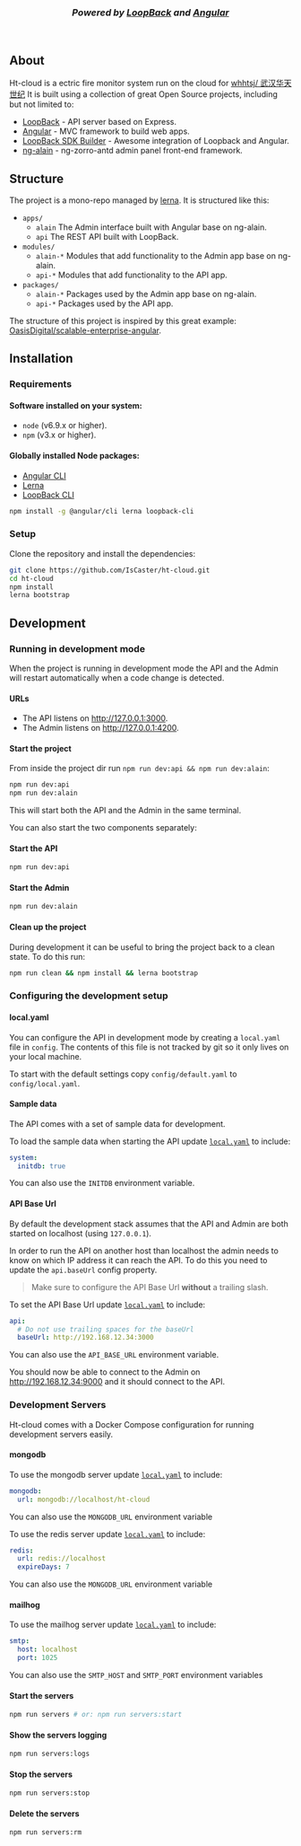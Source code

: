 <h3 align="center"><i>Powered by <a href="https://loopback.io/">LoopBack</a> and <a href="https://angular.io/">Angular</a></i></h3>

<br>

## About

Ht-cloud is a ectric fire monitor system run on the cloud for [whhtsj/ 武汉华天世纪](http://www.hbdyt.com.cn/) It is
built using a collection of great Open Source projects, including but not limited to:

* [LoopBack](https://loopback.io/) - API server based on Express.
* [Angular](https://angular.io/) - MVC framework to build web apps.
* [LoopBack SDK Builder](https://www.npmjs.com/package/@mean-expert/loopback-sdk-builder) - Awesome integration of
  Loopback and Angular.
* [ng-alain](https://github.com/cipchk/ng-alain) - ng-zorro-antd admin panel front-end framework.

## Structure

The project is a mono-repo managed by [lerna](https://lernajs.io). It is structured like this:

* `apps/`
  * `alain` The Admin interface built with Angular base on ng-alain.
  * `api` The REST API built with LoopBack.
* `modules/`
  * `alain-*` Modules that add functionality to the Admin app base on ng-alain.
  * `api-*` Modules that add functionality to the API app.
* `packages/`
  * `alain-*` Packages used by the Admin app base on ng-alain.
  * `api-*` Packages used by the API app.

The structure of this project is inspired by this great example:
[OasisDigital/scalable-enterprise-angular](https://github.com/OasisDigital/scalable-enterprise-angular).

## Installation

### Requirements

#### Software installed on your system:

* `node` (v6.9.x or higher).
* `npm` (v3.x or higher).

#### Globally installed Node packages:

* [Angular CLI](https://github.com/angular/angular-cli)
* [Lerna](https://github.com/lerna/lerna)
* [LoopBack CLI](https://github.com/strongloop/loopback-cli)

```bash
npm install -g @angular/cli lerna loopback-cli
```

### Setup

Clone the repository and install the dependencies:

```bash
git clone https://github.com/IsCaster/ht-cloud.git
cd ht-cloud
npm install
lerna bootstrap
```

## Development

### Running in development mode

When the project is running in development mode the API and the Admin will restart automatically when a code change is
detected.

#### URLs

* The API listens on <http://127.0.0.1:3000>.
* The Admin listens on <http://127.0.0.1:4200>.

#### Start the project

From inside the project dir run `npm run dev:api && npm run dev:alain`:

```bash
npm run dev:api
npm run dev:alain
```

This will start both the API and the Admin in the same terminal.

You can also start the two components separately:

#### Start the API

```bash
npm run dev:api
```

#### Start the Admin

```bash
npm run dev:alain
```

#### Clean up the project

During development it can be useful to bring the project back to a clean state. To do this run:

```bash
npm run clean && npm install && lerna bootstrap
```

### Configuring the development setup

#### local.yaml

You can configure the API in development mode by creating a `local.yaml` file in `config`. The contents of this file is
not tracked by git so it only lives on your local machine.

To start with the default settings copy `config/default.yaml` to `config/local.yaml`.

#### Sample data

The API comes with a set of sample data for development.

To load the sample data when starting the API update [`local.yaml`](#localyaml) to include:

```yaml
system:
  initdb: true
```

You can also use the `INITDB` environment variable.

#### API Base Url

By default the development stack assumes that the API and Admin are both started on localhost (using `127.0.0.1`).

In order to run the API on another host than localhost the admin needs to know on which IP address it can reach the API.
To do this you need to update the `api.baseUrl` config property.

> Make sure to configure the API Base Url **without** a trailing slash.

To set the API Base Url update [`local.yaml`](#localyaml) to include:

```yaml
api:
  # Do not use trailing spaces for the baseUrl
  baseUrl: http://192.168.12.34:3000
```

You can also use the `API_BASE_URL` environment variable.

You should now be able to connect to the Admin on <http://192.168.12.34:9000> and it should connect to the API.

### Development Servers

Ht-cloud comes with a Docker Compose configuration for running development servers easily.

#### mongodb

To use the mongodb server update [`local.yaml`](#localyaml) to include:

```yaml
mongodb:
  url: mongodb://localhost/ht-cloud
```

You can also use the `MONGODB_URL` environment variable

To use the redis server update [`local.yaml`](#localyaml) to include:

```yaml
redis:
  url: redis://localhost
  expireDays: 7
```

You can also use the `MONGODB_URL` environment variable

#### mailhog

To use the mailhog server update [`local.yaml`](#localyaml) to include:

```yaml
smtp:
  host: localhost
  port: 1025
```

You can also use the `SMTP_HOST` and `SMTP_PORT` environment variables

#### Start the servers

```bash
npm run servers # or: npm run servers:start
```

#### Show the servers logging

```bash
npm run servers:logs
```

#### Stop the servers

```bash
npm run servers:stop
```

#### Delete the servers

```bash
npm run servers:rm
```
